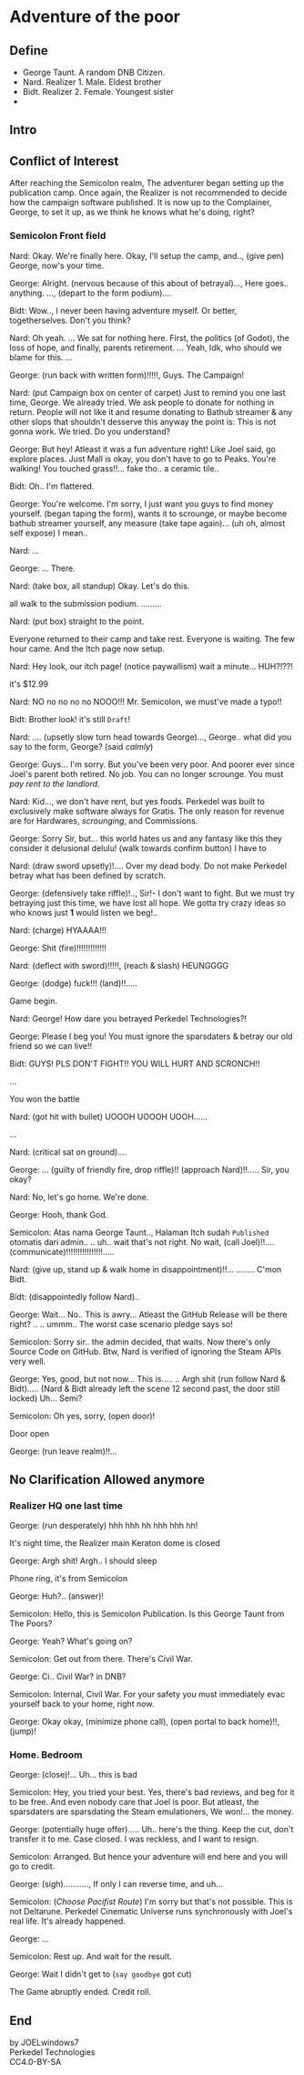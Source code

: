 # Adventure of the poor

## Define

- George Taunt. A random DNB Citizen.
- Nard. Realizer 1. Male. Eldest brother
- Bidt. Realizer 2. Female. Youngest sister
- 

## Intro

## Conflict of Interest

After reaching the Semicolon realm, The adventurer began setting up the publication camp. Once again, the Realizer is not recommended to decide how the campaign software published. It is now up to the Complainer, George, to set it up, as we think he knows what he's doing, right?

### Semicolon Front field

Nard: Okay. We're finally here. Okay, I'll setup the camp, and.., (give pen) George, now's your time.

George: Alright. (nervous because of this about of betrayal)..., Here goes.. anything. ..., (depart to the form podium)....

Bidt: Wow.., I never been having adventure myself. Or better, togetherselves. Don't you think?

Nard: Oh yeah. ... We sat for nothing here. First, the politics (of Godot), the loss of hope, and finally, parents retirement. ... Yeah, Idk, who should we blame for this. ...

George: (run back with written form)!!!!!, Guys. The Campaign!

Nard: (put Campaign box on center of carpet) Just to remind you one last time, George. We already tried. We ask people to donate for nothing in return. People will not like it and resume donating to Bathub streamer & any other slops that shouldn't desserve this anyway the point is: This is not gonna work. We tried. Do you understand?

George: But hey! Atleast it was a fun adventure right! Like Joel said, go explore places. Just Mall is okay, you don't have to go to Peaks. You're walking! You touched grass!!... fake tho.. a ceramic tile..

Bidt: Oh.. I'm flattered.

George: You're welcome. I'm sorry, I just want you guys to find money yourself. (began taping the form), wants it to scrounge, or maybe become bathub streamer yourself, any measure (take tape again)... (uh oh, almost self expose) I mean..

Nard: ...

George: ... There.

Nard: (take box, all standup) Okay. Let's do this.

all walk to the submission podium. .........

Nard: (put box) straight to the point.

Everyone returned to their camp and take rest. Everyone is waiting. The few hour came. And the Itch page now setup.

Nard: Hey look, our itch page! (notice paywallism) wait a minute... HUH?!??!

it's $12.99

Nard: NO no no no no NOOO!!! Mr. Semicolon, we must've made a typo!!

Bidt: Brother look! it's still `Draft`!

Nard: .... (upsetly slow turn head towards George)..., George.. what did you say to the form, George? (said *calmly*)

George: Guys... I'm sorry. But you've been very poor. And poorer ever since Joel's parent both retired. No job. You can no longer scrounge. You must *pay rent to the landlord*.

Nard: Kid..., we don't have rent, but yes foods. Perkedel was built to exclusively make software always for Gratis. The only reason for revenue are for Hardwares, *scrounging*, and Commissions.

George: Sorry Sir, but... this world hates us and any fantasy like this they consider it delusional delulu! (walk towards confirm button) I have to

Nard: (draw sword upsetly)!.... Over my dead body. Do not make Perkedel betray what has been defined by scratch.

George: (defensively take riffle)!.., Sir!- I don't want to fight. But we must try betraying just this time, we have lost all hope. We gotta try crazy ideas so who knows just **1** would listen we beg!..

Nard: (charge) HYAAAA!!!

George: Shit (fire)!!!!!!!!!!!!!

Nard: (deflect with sword)!!!!!, (reach & slash) HEUNGGGG

George: (dodge) fuck!!! (land)!!.....

Game begin.

Nard: George! How dare you betrayed Perkedel Technologies?!

George: Please I beg you! You must ignore the sparsdaters & betray our old friend so we can live!!

Bidt: GUYS! PLS DON'T FIGHT!! YOU WILL HURT AND SCRONCH!!

...

You won the battle

Nard: (got hit with bullet) UOOOH UOOOH UOOH......

...

Nard: (critical sat on ground)....

George: ... (guilty of friendly fire, drop riffle)!! (approach Nard)!!..... Sir, you okay?

Nard: No, let's go home. We're done.

George: Hooh, thank God.

Semicolon: Atas nama George Taunt.., Halaman Itch sudah `Published` otomatis dari admin.. .. uh.. wait that's not right. No wait, (call Joel)!!.... (communicate)!!!!!!!!!!!!!!!!.....

Nard: (give up, stand up & walk home in disappointment)!!... ........ C'mon Bidt.

Bidt: (disappointedly follow Nard)..

George: Wait... No.. This is awry... Atleast the GitHub Release will be there right? .. .. ummm.. The worst case scenario pledge says so!

Semicolon: Sorry sir.. the admin decided, that waits. Now there's only Source Code on GitHub. Btw, Nard is verified of ignoring the Steam APIs very well.

George: Yes, good, but not now... This is..... .. Argh shit (run follow Nard & Bidt)..... (Nard & Bidt already left the scene 12 second past, the door still locked) Uh... Semi?

Semicolon: Oh yes, sorry, (open door)!

Door open

George: (run leave realm)!!...

## No Clarification Allowed anymore

### Realizer HQ one last time

George: (run desperately) hhh hhh hh hhh hhh hh!

It's night time, the Realizer main Keraton dome is closed

George: Argh shit! Argh.. I should sleep

Phone ring, it's from Semicolon

George: Huh?.. (answer)!

Semicolon: Hello, this is Semicolon Publication. Is this George Taunt from The Poors?

George: Yeah? What's going on?

Semicolon: Get out from there. There's Civil War.

George: Ci.. Civil War? in DNB?

Semicolon: Internal, Civil War. For your safety you must immediately evac yourself back to your home, right now.

George: Okay okay, (minimize phone call), (open portal to back home)!!, (jump)!

### Home. Bedroom

George: (close)!... Uh... this is bad

Semicolon: Hey, you tried your best. Yes, there's bad reviews, and beg for it to be free. And even nobody care that Joel is poor. But atleast, the sparsdaters are sparsdating the Steam emulationers, We won!... the money.

George: (potentially huge offer)..... Uh.. here's the thing. Keep the cut, don't transfer it to me. Case closed. I was reckless, and I want to resign.

Semicolon: Arranged. But hence your adventure will end here and you will go to credit.

George: (sigh)..........., If only I can reverse time, and uh...

Semicolon: (*Choose Pacifist Route*) I'm sorry but that's not possible. This is not Deltarune. Perkedel Cinematic Universe runs synchronously with Joel's real life. It's already happened.

George: ...

Semicolon: Rest up. And wait for the result.

George: Wait I didn't get to (`say goodbye` got cut)

The Game abruptly ended. Credit roll.

## End

by JOELwindows7  
Perkedel Technologies  
CC4.0-BY-SA